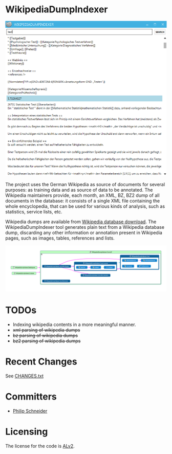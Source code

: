 # WikipediaDumpIndexer

![alt tag](https://github.com/PSneijder/WikipediaDumpIndexer/blob/master/Assets/WikipediaDumpIndexer.png)

The project uses the German Wikipedia as source of documents for several purposes: as training data and as source of data to be annotated.
The Wikipedia maintainers provide, each month, an XML, BZ, BZ2 dump of all documents in the database: it consists of a single XML file containing the whole encyclopedia, that can be used for various kinds of analysis, such as statistics, service lists, etc.

Wikipedia dumps are available from [Wikipedia database download](http://dumps.wikimedia.org/). 
The WikipediaDumpIndexer tool generates plain text from a Wikipedia database dump, discarding any other information or annotation present in Wikipedia pages, such as images, tables, references and lists.

![alt tag](https://github.com/PSneijder/WikipediaDumpIndexer/blob/master/Assets/CodeMap.png)

# TODOs
* Indexing wikipedia contents in a more meaningful manner.
* <strike>xml parsing of wikipedia dumps</strike>
* <strike>bz parsing of wikipedia dumps</strike>
* <strike>bz2 parsing of wikipedia dumps</strike>

# Recent Changes
See [CHANGES.txt](CHANGES.txt)

# Committers
* [Philip Schneider](https://github.com/PSneijder)

# Licensing
The license for the code is [ALv2](http://www.apache.org/licenses/LICENSE-2.0.html).
